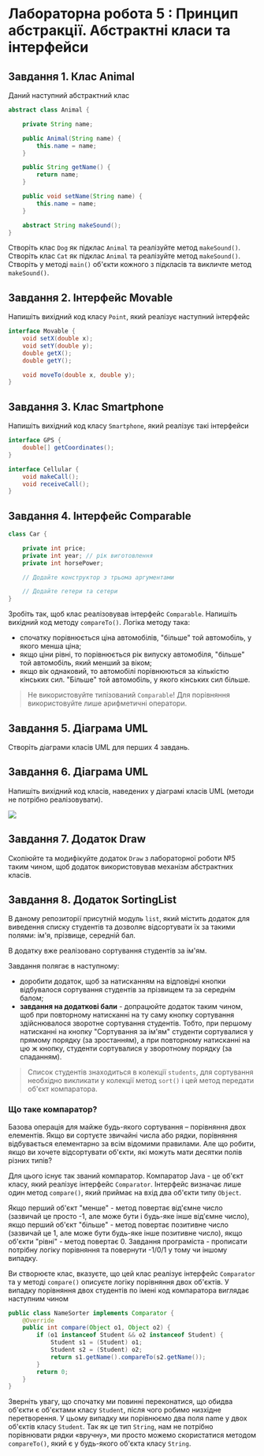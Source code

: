 # Лабораторна робота 5 : Принцип абстракції. Абстрактні класи та інтерфейси

## Завдання 1. Клас Animal

Даний наступний абстрактний клас

```java
abstract class Animal {

    private String name;

    public Animal(String name) {
        this.name = name;
    }

    public String getName() {
        return name;
    }

    public void setName(String name) {
        this.name = name;
    }

    abstract String makeSound();
}
```

Створіть клас `Dog` як підклас `Animal` та реалізуйте метод `makeSound()`. Створіть клас `Cat` як підклас `Animal` та реалізуйте метод `makeSound()`. Створіть у методі `main()` об'єкти кожного з підкласів та викличте метод `makeSound()`.

## Завдання 2. Інтерфейс Movable

Напишіть вихідний код класу `Point`, який реалізує наступний інтерфейс

```java
interface Movable {
    void setX(double x);
    void setY(double y);
    double getX();
    double getY();

    void moveTo(double x, double y);
}
```

## Завдання 3. Клас Smartphone

Напишіть вихідний код класу `Smartphone`, який реалізує такі інтерфейси

```java
interface GPS {
    double[] getCoordinates();
}

interface Cellular {
    void makeCall();
    void receiveCall();
}
```

## Завдання 4. Інтерфейс Comparable

```java
class Car {

    private int price;
    private int year; // рік виготовлення
    private int horsePower;

    // Додайте конструктор з трьома аргументами

    // Додайте гетери та сетери
}
```

Зробіть так, щоб клас реалізовував інтерфейс `Comparable`. Напишіть вихідний код методу `compareTo()`. Логіка методу така:

- спочатку порівнюється ціна автомобілів, "більше" той автомобіль, у якого менша ціна;
- якщо ціни рівні, то порівнюється рік випуску автомобіля, "більше" той автомобіль, який менший за віком;
- якщо вік однаковий, то автомобілі порівнюються за кількістю кінських сил. "Більше" той автомобіль, у якого кінських сил більше.

> Не використовуйте типізований `Comparable`! Для порівняння використовуйте лише арифметичні оператори.

## Завдання 5. Діаграма UML

Створіть діаграми класів UML для перших 4 завдань.

## Завдання 6. Діаграма UML

Напишіть вихідний код класів, наведених у діаграмі класів UML (методи не потрібно реалізовувати).

![](https://files.gitbook.com/v0/b/gitbook-legacy-files/o/assets%2F-LnhxGhlv6e_zwoZYywB%2F-MlOD8JjSHH7v5UibQDU%2F-MlOH93BsHjF_Z_sJHRz%2Fimage.png?alt=media&token=357031b7-1158-42cc-957a-0f23d1d70e02)

## Завдання 7. Додаток Draw

Скопіюйте та модифікуйте додаток `Draw` з лабораторної роботи №5 таким чином, щоб додаток використовував механізм абстрактних класів.

## Завдання 8. Додаток SortingList

В даному репозиторії присутній модуль `list`, який містить додаток для виведення списку студентів та дозволяє відсортувати їх за такими полями: ім'я, прізвище, середній бал.

В додатку вже реалізовано сортування студентів за ім'ям.

Завдання полягає в наступному:

- доробити додаток, щоб за натисканням на відповідні кнопки відбувалося сортування студентів за прізвищем та за середнім балом;
- **завдання на додаткові бали** - допрацюйте додаток таким чином, щоб при повторному натисканні на ту саму кнопку сортування здійснювалося зворотне сортування студентів. Тобто, при першому натисканні на кнопку "Сортування за ім'ям" студенти сортувалися у прямому порядку (за зростанням), а при повторному натисканні на цю ж кнопку, студенти сортувалися у зворотному порядку (за спаданням).

> Список студентів знаходиться в колекції `students`, для сортування необхідно викликати у колекції метод `sort()` і цей метод передати об'єкт компаратора.

### Що таке компаратор?

Базова операція для майже будь-якого сортування – порівняння двох елементів. Якщо ви сортуєте звичайні числа або рядки, порівняння відбувається елементарно за всім відомими правилами. Але що робити, якщо ви хочете відсортувати об'єкти, які можуть мати десятки полів різних типів?

Для цього існує так званий компаратор. Компаратор Java - це об'єкт класу, який реалізує інтерфейс `Comparator`. Інтерфейс визначає лише один метод `compare()`, який приймає на вхід два об'єкти типу `Object`. 

Якщо перший об'єкт "менше" - метод повертає від'ємне число (зазвичай це просто -1, але може бути і будь-яке інше від'ємне число), якщо перший об'єкт "більше" - метод повертає позитивне число (зазвичай це 1, але може бути будь-яке інше позитивне число), якщо об'єкти "рівні" - метод повертає 0.
Завдання програміста - прописати потрібну логіку порівняння та повернути -1/0/1 у тому чи іншому випадку.

Ви створюєте клас, вказуєте, що цей клас реалізує інтерфейс `Comparator` та у методі `compare()` описуєте логіку порівняння двох об'єктів. У випадку порівняння двох студентів по імені код компаратора виглядає наступним чином

```java
public class NameSorter implements Comparator {
    @Override
    public int compare(Object o1, Object o2) {
        if (o1 instanceof Student && o2 instanceof Student) {
            Student s1 = (Student) o1;
            Student s2 = (Student) o2;
            return s1.getName().compareTo(s2.getName());
        }
        return 0;
    }
}
```

Зверніть увагу, що спочатку ми повинні переконатися, що обидва об'єкти є об'єктами класу `Student`, після чого робимо низхідне перетворення.
У цьому випадку ми порівнюємо два поля name у двох об'єктів класу `Student`. Так як це тип `String`, нам не потрібно порівнювати рядки «вручну», ми просто можемо скористатися методом `compareTo()`, який є у будь-якого об'єкта класу `String`.
